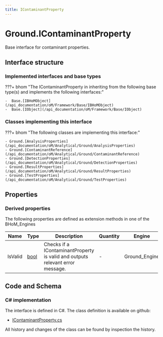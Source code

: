```yaml
---
title: IContaminantProperty
---
```


# Ground.IContaminantProperty

Base interface for contaminant properties.

## Interface structure

### Implemented interfaces and base types

???+ bhom "The IContaminantProperty in inheriting from the following base type(s) and implements the following interfaces:"

    -  Base.[IBHoMObject](/api_documentation/oM/Framework/Base/IBHoMObject)
    -  Base.[IObject](/api_documentation/oM/Framework/Base/IObject)


### Classes implementing this interface

???+ bhom "The following classes are implementing this interface:"

    - Ground.[AnalysisProperties](/api_documentation/oM/Analytical/Ground/AnalysisProperties)
    - Ground.[ContaminantReference](/api_documentation/oM/Analytical/Ground/ContaminantReference)
    - Ground.[DetectionProperties](/api_documentation/oM/Analytical/Ground/DetectionProperties)
    - Ground.[ResultProperties](/api_documentation/oM/Analytical/Ground/ResultProperties)
    - Ground.[TestProperties](/api_documentation/oM/Analytical/Ground/TestProperties)


## Properties

### Derived properties

The following properties are defined as extension methods in one of the BHoM_Engines

| Name             | Type             | Description      | Quantity         | Engine           |
|------------------|------------------|------------------|------------------|------------------|
| IsValid | [bool](https://learn.microsoft.com/en-us/dotnet/api/System.Boolean?view=netstandard-2.0) | Checks if a IContaminantProperty is valid and outputs relevant error message. | - | Ground_Engine |


## Code and Schema

### C# implementation

The interface is defined in C#. The class definition is available on github:

- [IContaminantProperty.cs](https://github.com/BHoM/BHoM/blob/develop/Ground_oM/ContaminantProperties/IContaminantProperty.cs)

All history and changes of the class can be found by inspection the history.
